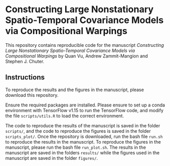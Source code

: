 # Constructing Large Nonstationary Spatio-Temporal Covariance Models via Compositional Warpings

This repository contains reproducible code for the manuscript *Constructing Large Nonstationary Spatio-Temporal Covariance Models via Compositional Warpings* by Quan Vu, Andrew Zammit-Mangion and Stephen J. Chuter.

## Instructions

To reproduce the results and the figures in the manuscript, please download this repository.

Ensure the required packages are installed. Please ensure to set up a conda environment with TensorFlow v1.15 to run the TensorFlow code, and modify the file `scripts/utils.R` to load the correct environment.

The code to reproduce the results of the manuscript is saved in the folder `scripts/`, and the code to reproduce the figures is saved in the folder `scripts_plot/`. Once the repository is downloaded, run the bash file `run.sh` to reproduce the results in the manuscript. To reproduce the figures in the manuscript, please run the bash file `run_plot.sh`. The results in the manuscript are saved in the folders `results/` while the figures used in the manuscript are saved in the folder `figures/`.
